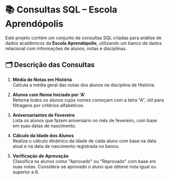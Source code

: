 # 📚 Consultas SQL – Escola Aprendópolis

Este projeto contém um conjunto de consultas SQL criadas para análise de dados acadêmicos da **Escola Aprendópolis**, utilizando um banco de dados relacional com informações de alunos, notas e disciplinas.

## 🗂️ Descrição das Consultas

1. **Média de Notas em História**  
   Calcula a média geral das notas dos alunos na disciplina de História.

2. **Alunos com Nome Iniciado por 'A'**  
   Retorna todos os alunos cujos nomes começam com a letra "A", útil para filtragens por critérios alfabéticos.

3. **Aniversariantes de Fevereiro**  
   Lista os alunos que fazem aniversário no mês de fevereiro, com base em suas datas de nascimento.

4. **Cálculo da Idade dos Alunos**  
   Realiza o cálculo dinâmico da idade de cada aluno com base na data atual e na data de nascimento registrada no banco.

5. **Verificação de Aprovação**  
   Classifica os alunos como "Aprovado" ou "Reprovado" com base em suas notas. Considera-se aprovado o aluno que obteve nota igual ou superior a 6.
